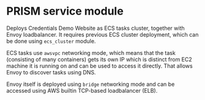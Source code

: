 # PRISM service module

Deploys Credentials Demo Website as ECS tasks cluster, together with Envoy loadbalancer. It requires previous ECS cluster deployment, which can be done using `ecs_cluster` module.

ECS tasks use `awsvpc` networking mode, which means that the task (consisting of many containers) gets its own IP which is distinct from EC2 machine it is running on and can be used to access it directly. That allows Envoy to discover tasks using DNS.

Envoy itself is deployed using `bridge` networking mode and can be accessed using AWS builtin TCP-based loadbalancer (ELB).
